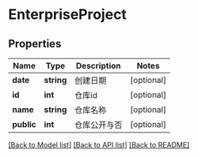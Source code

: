 # EnterpriseProject

## Properties

Name | Type | Description | Notes
------------ | ------------- | ------------- | -------------
**date** | **string** | 创建日期 | [optional] 
**id** | **int** | 仓库id | [optional] 
**name** | **string** | 仓库名称 | [optional] 
**public** | **int** | 仓库公开与否 | [optional] 

[[Back to Model list]](../../README.md#documentation-for-models) [[Back to API list]](../../README.md#documentation-for-api-endpoints) [[Back to README]](../../README.md)


